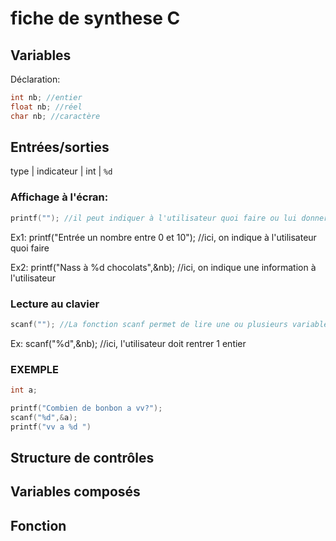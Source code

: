 # fiche de synthese C

## Variables
Déclaration:
```c
int nb; //entier
float nb; //réel
char nb; //caractère

```
## Entrées/sorties

type | indicateur | 
int | `%d`

### Affichage à l'écran:
```c
printf(""); //il peut indiquer à l'utilisateur quoi faire ou lui donner une information
```
Ex1: printf("Entrée un nombre entre 0 et 10"); //ici, on indique à l'utilisateur quoi faire

Ex2: printf("Nass à %d chocolats",&nb); //ici, on indique une information à l'utilisateur

### Lecture au clavier
```c
scanf(""); //La fonction scanf permet de lire une ou plusieurs variables
```
Ex: scanf("%d",&nb); //ici, l'utilisateur doit rentrer 1 entier

### EXEMPLE
```c
int a;

printf("Combien de bonbon a vv?");
scanf("%d",&a);
printf("vv a %d ")
```



## Structure de contrôles

## Variables composés

## Fonction
